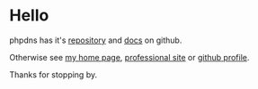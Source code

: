 # Hello

phpdns has it's [repository](https://github.com/purplepixie/phpdns) and [docs](https://purplepixie.github.io/phpdns) on github.

Otherwise see [my home page](https://www.purplepixie.org/dave/), [professional site](https://davecutting.uk/) or [github profile](https://github.com/purplepixie).

Thanks for stopping by.

